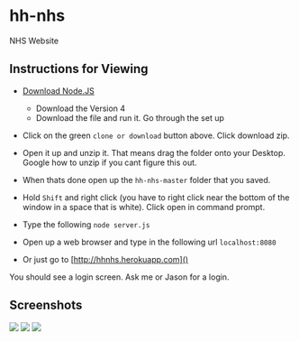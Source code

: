 # hh-nhs
NHS Website

## Instructions for Viewing
- [Download Node.JS](https://nodejs.org/en/)
  - Download the Version 4
  - Download the file and run it. Go through the set up
  
- Click on the green `clone or download` button above. Click download zip.
- Open it up and unzip it. That means drag the folder onto your Desktop. Google how to unzip if you cant figure this out.
- When thats done open up the `hh-nhs-master` folder that you saved.
- Hold `Shift` and right click (you have to right click near the bottom of the window in a space that is white). Click open in command prompt.
- Type the following `node server.js`
- Open up a web browser and type in the following url `localhost:8080`
- Or just go to [http://hhnhs.herokuapp.com]()

You should see a login screen. Ask me or Jason for a login.

## Screenshots
![](http://i.imgur.com/hGvnuy3.png?2)
![](http://i.imgur.com/0Mt5Hr1.png?1)
![](http://i.imgur.com/BIbIKsX.png?1)
